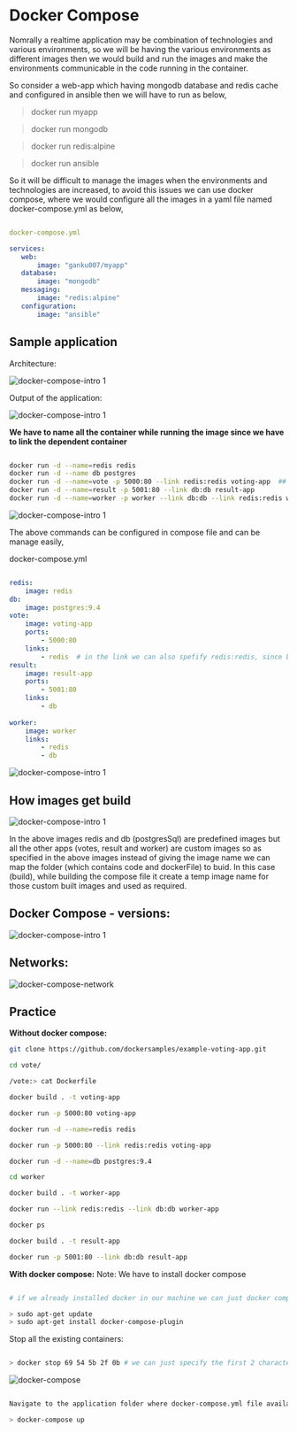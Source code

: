 # Docker Compose

Nomrally a realtime application may be combination of technologies and various environments,
so we will be having the various environments as different images then we would build and run
the images and make the environments communicable in the code running in the container.  

So consider a web-app which having mongodb database and redis cache and configured in ansible
then we will have to run as below,

> docker run myapp

> docker run mongodb

> docker run redis:alpine

> docker run ansible

So it will be difficult to manage the images when the environments and technologies are increased,
 to avoid  this issues we can use docker compose, where we would configure all the images in a yaml file named docker-compose.yml as below,

 ```yaml

docker-compose.yml

services:
    web:
        image: "ganku007/myapp"
    database:
        image: "mongodb"
    messaging:
        image: "redis:alpine"
    configuration:
        image: "ansible"

 ```

## Sample application

Architecture:

![docker-compose-intro 1](../images/docker-compose-1.jpg "docker-compose-intro")

Output of the application:

![docker-compose-intro 1](../images/docker-compose-2.jpg "docker-compose-intro")

**We have to name all the container while running the image since we have to link the dependent
container**

```bash

docker run -d --name=redis redis
docker run -d --name db postgres
docker run -d --name=vote -p 5000:80 --link redis:redis voting-app  ## link is used to link the dependent container to this container by name (thats why we have named alla the container).  Here the vote app is dependent (the redis container is used inside the vote app.  The below image explain this)
docker run -d --name=result -p 5001:80 --link db:db result-app
docker run -d --name=worker -p worker --link db:db --link redis:redis worker

```

![docker-compose-intro 1](../images/docker-compose-3.jpg "docker-compose-intro")

The above commands can be configured in compose file and can be manage easily,

docker-compose.yml

```yaml

redis:
    image: redis
db:
    image: postgres:9.4
vote:
    image: voting-app
    ports:
        - 5000:80
    links:
        - redis  # in the link we can also spefify redis:redis, since both are same name we have mention only redis. if the targer and source are different then we have to mention both the names.
result:
    image: result-app
    ports:
        - 5001:80
    links:
        - db
    
worker:
    image: worker
    links:
        - redis
        - db
```

![docker-compose-intro 1](../images/docker-compose-4.jpg "docker-compose-intro")

## How images get build

![docker-compose-intro 1](../images/docker-compose-5.jpg "docker-compose-intro")

In the above images redis and db (postgresSql) are predefined images but all the other apps
(votes, result and worker) are custom images so as specified in the above images instead of
giving the image name we can map the folder (which contains code and dockerFile) to buid.
In this case (build), while building the compose file it create a temp image name for those
custom built images and used as required.

## Docker Compose - versions:

![docker-compose-intro 1](../images/docker-compose-6.jpg "docker-compose-intro")

## Networks:

![docker-compose-network](../images/docker-compose-7.jpg "docker-compose-intro")


## Practice

**Without docker compose:**

```bash
git clone https://github.com/dockersamples/example-voting-app.git

cd vote/

/vote:> cat Dockerfile

docker build . -t voting-app

docker run -p 5000:80 voting-app

docker run -d --name=redis redis

docker run -p 5000:80 --link redis:redis voting-app

docker run -d --name=db postgres:9.4

cd worker

docker build . -t worker-app

docker run --link redis:redis --link db:db worker-app

docker ps

docker build . -t result-app

docker run -p 5001:80 --link db:db result-app

```

**With docker compose:**
Note: We have to install docker compose

```bash

# if we already installed docker in our machine we can just docker compose since docker is prerequisite.

> sudo apt-get update
> sudo apt-get install docker-compose-plugin

```

Stop all the existing containers:

```bash

> docker stop 69 54 5b 2f 0b # we can just specify the first 2 character of the docker id.
```

![docker-compose](../images/docker-compose-8.jpg "docker-compose-intro")

```bash

Navigate to the application folder where docker-compose.yml file available

> docker-compose up

```

